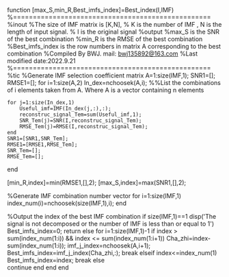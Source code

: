 function [max_S,min_R,Best_imfs_index]=Best_index(I,IMF)
%==================================================
 %inout  %The size of IMF matrix is [K,N],
 %        K is the number of IMF , N is the length of input signal. 
         % I is the original signal
 %output %max_S  is the SNR of the best combination
         %min_R  is the RMSE of the best combination
         %Best_imfs_index is the row numbers in matrix A corresponding to the best combination
%Compiled By BWJ. mail: bwj135892@163.com
%Last modified date:2022.9.21
%==================================================
%tic
%Generate IMF selection coefficient matrix
A=1:size(IMF,1);
SNR1=[];
RMSE1=[];
for i=1:size(A,2)
    In_dex=nchoosek(A,i); %%List the combinations of i elements taken from A. Where A is a vector containing n elements
    
    for j=1:size(In_dex,1)
        Useful_imf=IMF(In_dex(j,:),:);
        reconstruc_signal_Tem=sum(Useful_imf,1);
        SNR_Tem(j)=SNR(I,reconstruc_signal_Tem);
        RMSE_Tem(j)=RMSE(I,reconstruc_signal_Tem);
    end
    SNR1=[SNR1,SNR_Tem];
    RMSE1=[RMSE1,RMSE_Tem];
    SNR_Tem=[];
    RMSE_Tem=[];
end

[min_R,index]=min(RMSE1,[],2);
[max_S,index]=max(SNR1,[],2);

%Generate IMF combination number vector
for i=1:size(IMF,1)
    index_num(i)=nchoosek(size(IMF,1),i);
end

%Output the index of the best IMF combination
if size(IMF,1)==1
   disp('The signal is not decomposed or the number of IMF is less than or equal to 1')
   Best_imfs_index=0;
   return
else
    for i=1:size(IMF,1)-1
        if index > sum(index_num(1:i)) && index <= sum(index_num(1:i+1))
            Cha_zhi=index-sum(index_num(1:i));
            imf_j_index=nchoosek(A,i+1);
            Best_imfs_index=imf_j_index(Cha_zhi,:);
            break
        elseif index<=index_num(1) 
            Best_imfs_index=index;
            break
        else  
            continue
        end
    end
end
